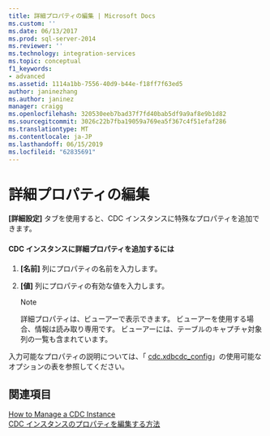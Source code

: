 ```yaml
---
title: 詳細プロパティの編集 | Microsoft Docs
ms.custom: ''
ms.date: 06/13/2017
ms.prod: sql-server-2014
ms.reviewer: ''
ms.technology: integration-services
ms.topic: conceptual
f1_keywords:
- advanced
ms.assetid: 1114a1bb-7556-40d9-b44e-f18ff7f63ed5
author: janinezhang
ms.author: janinez
manager: craigg
ms.openlocfilehash: 320530eeb7bad37f7fd40bab5df9a9af8e9b1d82
ms.sourcegitcommit: 3026c22b7fba19059a769ea5f367c4f51efaf286
ms.translationtype: MT
ms.contentlocale: ja-JP
ms.lasthandoff: 06/15/2019
ms.locfileid: "62835691"
---
```

# <a name="edit-the-advanced-properties"></a>詳細プロパティの編集
  **[詳細設定]** タブを使用すると、CDC インスタンスに特殊なプロパティを追加できます。  
  
#### <a name="to-add-advanced-properties-to-the-cdc-instance"></a>CDC インスタンスに詳細プロパティを追加するには  
  
1.  **[名前]** 列にプロパティの名前を入力します。  
  
2.  **[値]** 列にプロパティの有効な値を入力します。  
  
    > [!NOTE]  
    >  詳細プロパティは、ビューアーで表示できます。 ビューアーを使用する場合、情報は読み取り専用です。 ビューアーには、テーブルのキャプチャ対象列の一覧も含まれています。  
  
 入力可能なプロパティの説明については、「 [cdc.xdbcdc_config](the-oracle-cdc-databases.md#bkmk_cdcxdbcdc_config)」の使用可能なオプションの表を参照してください。  
  
## <a name="see-also"></a>関連項目  
 [How to Manage a CDC Instance](manage-a-cdc-instance.md)   
 [CDC インスタンスのプロパティを編集する方法](how-to-edit-the-cdc-instance-properties.md)  
